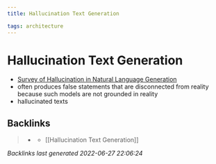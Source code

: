 ```yaml
---
title: Hallucination Text Generation

tags: architecture 
---
```


# Hallucination Text Generation
- [Survey of Hallucination in Natural Language Generation](https://arxiv.org/abs/2202.03629)
- often produces false statements that are disconnected from reality because such models are not grounded in reality
- hallucinated texts


## Backlinks

> - [](journals/2022-06-27.md)
>   - [[Hallucination Text Generation]]

_Backlinks last generated 2022-06-27 22:06:24_
